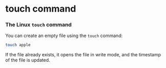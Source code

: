 # touch command

### The Linux `touch` command <a href="#the-linux-touch-command" id="the-linux-touch-command"></a>

You can create an empty file using the `touch` command:

```bash
touch apple
```

If the file already exists, it opens the file in write mode, and the timestamp of the file is updated.
